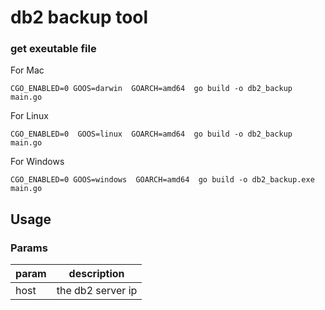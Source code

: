 # db2 backup tool




### get exeutable file
For Mac
```
CGO_ENABLED=0 GOOS=darwin  GOARCH=amd64  go build -o db2_backup main.go
```
For Linux
```
CGO_ENABLED=0  GOOS=linux  GOARCH=amd64  go build -o db2_backup main.go
```
For Windows
```
CGO_ENABLED=0 GOOS=windows  GOARCH=amd64  go build -o db2_backup.exe main.go
```


## Usage

### Params
|param|description|
| ----- | ----- | 
| host | the db2 server ip |
